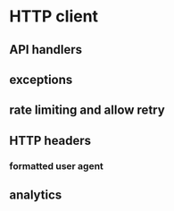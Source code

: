 # HTTP client

## API handlers

## exceptions

## rate limiting and allow retry

## HTTP headers

### formatted user agent

## analytics
